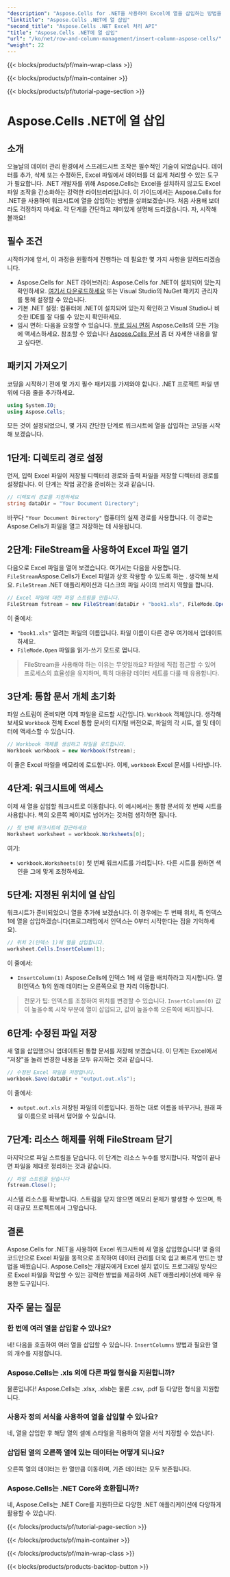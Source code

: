 ```yaml
---
"description": "Aspose.Cells for .NET을 사용하여 Excel에 열을 삽입하는 방법을 알아보세요. 간단한 단계별 가이드를 따라 새 열을 원활하게 추가할 수 있습니다. .NET 개발자에게 안성맞춤입니다."
"linktitle": "Aspose.Cells .NET에 열 삽입"
"second_title": "Aspose.Cells .NET Excel 처리 API"
"title": "Aspose.Cells .NET에 열 삽입"
"url": "/ko/net/row-and-column-management/insert-column-aspose-cells/"
"weight": 22
---
```


{{< blocks/products/pf/main-wrap-class >}}

{{< blocks/products/pf/main-container >}}

{{< blocks/products/pf/tutorial-page-section >}}

# Aspose.Cells .NET에 열 삽입

## 소개
오늘날의 데이터 관리 환경에서 스프레드시트 조작은 필수적인 기술이 되었습니다. 데이터를 추가, 삭제 또는 수정하든, Excel 파일에서 데이터를 더 쉽게 처리할 수 있는 도구가 필요합니다. .NET 개발자를 위해 Aspose.Cells는 Excel을 설치하지 않고도 Excel 파일 조작을 간소화하는 강력한 라이브러리입니다. 이 가이드에서는 Aspose.Cells for .NET을 사용하여 워크시트에 열을 삽입하는 방법을 살펴보겠습니다. 처음 사용해 보더라도 걱정하지 마세요. 각 단계를 간단하고 재미있게 설명해 드리겠습니다. 자, 시작해 볼까요!
## 필수 조건
시작하기에 앞서, 이 과정을 원활하게 진행하는 데 필요한 몇 가지 사항을 알려드리겠습니다.
- Aspose.Cells for .NET 라이브러리: Aspose.Cells for .NET이 설치되어 있는지 확인하세요. [여기서 다운로드하세요](https://releases.aspose.com/cells/net/) 또는 Visual Studio의 NuGet 패키지 관리자를 통해 설정할 수 있습니다.
- 기본 .NET 설정: 컴퓨터에 .NET이 설치되어 있는지 확인하고 Visual Studio나 비슷한 IDE를 잘 다룰 수 있는지 확인하세요.
- 임시 면허: 다음을 요청할 수 있습니다. [무료 임시 면허](https://purchase.aspose.com/temporary-license/) Aspose.Cells의 모든 기능에 액세스하세요.
참조할 수 있습니다 [Aspose.Cells 문서](https://reference.aspose.com/cells/net/) 좀 더 자세한 내용을 알고 싶다면.
## 패키지 가져오기
코딩을 시작하기 전에 몇 가지 필수 패키지를 가져와야 합니다. .NET 프로젝트 파일 맨 위에 다음 줄을 추가하세요.
```csharp
using System.IO;
using Aspose.Cells;
```
모든 것이 설정되었으니, 몇 가지 간단한 단계로 워크시트에 열을 삽입하는 코딩을 시작해 보겠습니다.
## 1단계: 디렉토리 경로 설정
먼저, 입력 Excel 파일이 저장될 디렉터리 경로와 출력 파일을 저장할 디렉터리 경로를 설정합니다. 이 단계는 작업 공간을 준비하는 것과 같습니다.
```csharp
// 디렉토리 경로를 지정하세요
string dataDir = "Your Document Directory";
```
바꾸다 `"Your Document Directory"` 컴퓨터의 실제 경로를 사용합니다. 이 경로는 Aspose.Cells가 파일을 열고 저장하는 데 사용됩니다.
## 2단계: FileStream을 사용하여 Excel 파일 열기
다음으로 Excel 파일을 열어 보겠습니다. 여기서는 다음을 사용합니다. `FileStream`Aspose.Cells가 Excel 파일과 상호 작용할 수 있도록 하는 . 생각해 보세요. `FileStream` .NET 애플리케이션과 디스크의 파일 사이의 브리지 역할을 합니다.
```csharp
// Excel 파일에 대한 파일 스트림을 만듭니다.
FileStream fstream = new FileStream(dataDir + "book1.xls", FileMode.Open);
```
이 줄에서:
- `"book1.xls"` 열려는 파일의 이름입니다. 파일 이름이 다른 경우 여기에서 업데이트하세요.
- `FileMode.Open` 파일을 읽기-쓰기 모드로 엽니다.
> FileStream을 사용해야 하는 이유는 무엇일까요? 파일에 직접 접근할 수 있어 프로세스의 효율성을 유지하며, 특히 대용량 데이터 세트를 다룰 때 유용합니다.
## 3단계: 통합 문서 개체 초기화
파일 스트림이 준비되면 이제 파일을 로드할 시간입니다. `Workbook` 객체입니다. 생각해 보세요 `Workbook` 전체 Excel 통합 문서의 디지털 버전으로, 파일의 각 시트, 셀 및 데이터에 액세스할 수 있습니다.
```csharp
// Workbook 객체를 생성하고 파일을 로드합니다.
Workbook workbook = new Workbook(fstream);
```
이 줄은 Excel 파일을 메모리에 로드합니다. 이제, `workbook` Excel 문서를 나타냅니다.
## 4단계: 워크시트에 액세스
이제 새 열을 삽입할 워크시트로 이동합니다. 이 예시에서는 통합 문서의 첫 번째 시트를 사용합니다. 책의 오른쪽 페이지로 넘어가는 것처럼 생각하면 됩니다.
```csharp
// 첫 번째 워크시트에 접근하세요
Worksheet worksheet = workbook.Worksheets[0];
```
여기:
- `workbook.Worksheets[0]` 첫 번째 워크시트를 가리킵니다. 다른 시트를 원하면 색인을 그에 맞게 조정하세요.
## 5단계: 지정된 위치에 열 삽입
워크시트가 준비되었으니 열을 추가해 보겠습니다. 이 경우에는 두 번째 위치, 즉 인덱스 1에 열을 삽입하겠습니다(프로그래밍에서 인덱스는 0부터 시작한다는 점을 기억하세요).
```csharp
// 위치 2(인덱스 1)에 열을 삽입합니다.
worksheet.Cells.InsertColumn(1);
```
이 줄에서:
- `InsertColumn(1)` Aspose.Cells에 인덱스 1에 새 열을 배치하라고 지시합니다. 열 B(인덱스 1)의 원래 데이터는 오른쪽으로 한 자리 이동합니다.
> 전문가 팁: 인덱스를 조정하여 위치를 변경할 수 있습니다. `InsertColumn(0)` 값이 높을수록 시작 부분에 열이 삽입되고, 값이 높을수록 오른쪽에 배치됩니다.
## 6단계: 수정된 파일 저장
새 열을 삽입했으니 업데이트된 통합 문서를 저장해 보겠습니다. 이 단계는 Excel에서 "저장"을 눌러 변경한 내용을 모두 유지하는 것과 같습니다.
```csharp
// 수정된 Excel 파일을 저장합니다.
workbook.Save(dataDir + "output.out.xls");
```
이 줄에서:
- `output.out.xls` 저장된 파일의 이름입니다. 원하는 대로 이름을 바꾸거나, 원래 파일 이름으로 바꿔서 덮어쓸 수 있습니다.
## 7단계: 리소스 해제를 위해 FileStream 닫기
마지막으로 파일 스트림을 닫습니다. 이 단계는 리소스 누수를 방지합니다. 작업이 끝나면 파일을 제대로 정리하는 것과 같습니다.
```csharp
// 파일 스트림을 닫습니다
fstream.Close();
```
시스템 리소스를 확보합니다. 스트림을 닫지 않으면 메모리 문제가 발생할 수 있으며, 특히 대규모 프로젝트에서 그렇습니다.
## 결론
Aspose.Cells for .NET을 사용하여 Excel 워크시트에 새 열을 삽입했습니다! 몇 줄의 코드만으로 Excel 파일을 동적으로 조작하여 데이터 관리를 더욱 쉽고 빠르게 만드는 방법을 배웠습니다. Aspose.Cells는 개발자에게 Excel 설치 없이도 프로그래밍 방식으로 Excel 파일을 작업할 수 있는 강력한 방법을 제공하여 .NET 애플리케이션에 매우 유용한 도구입니다.
## 자주 묻는 질문
### 한 번에 여러 열을 삽입할 수 있나요?  
네! 다음을 호출하여 여러 열을 삽입할 수 있습니다. `InsertColumns` 방법과 필요한 열의 개수를 지정합니다.
### Aspose.Cells는 .xls 외에 다른 파일 형식을 지원합니까?  
물론입니다! Aspose.Cells는 .xlsx, .xlsb는 물론 .csv, .pdf 등 다양한 형식을 지원합니다.
### 사용자 정의 서식을 사용하여 열을 삽입할 수 있나요?  
네, 열을 삽입한 후 해당 열의 셀에 스타일을 적용하여 열을 서식 지정할 수 있습니다.
### 삽입된 열의 오른쪽 열에 있는 데이터는 어떻게 되나요?  
오른쪽 열의 데이터는 한 열만큼 이동하며, 기존 데이터는 모두 보존됩니다.
### Aspose.Cells는 .NET Core와 호환됩니까?  
네, Aspose.Cells는 .NET Core를 지원하므로 다양한 .NET 애플리케이션에 다양하게 활용할 수 있습니다.

{{< /blocks/products/pf/tutorial-page-section >}}

{{< /blocks/products/pf/main-container >}}

{{< /blocks/products/pf/main-wrap-class >}}

{{< blocks/products/products-backtop-button >}}